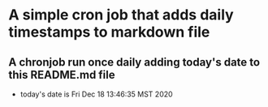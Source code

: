 A simple cron job that adds daily timestamps to markdown file
============================================================
## A chronjob run once daily adding today's date to this README.md file
* today's date is Fri Dec 18 13:46:35 MST 2020
